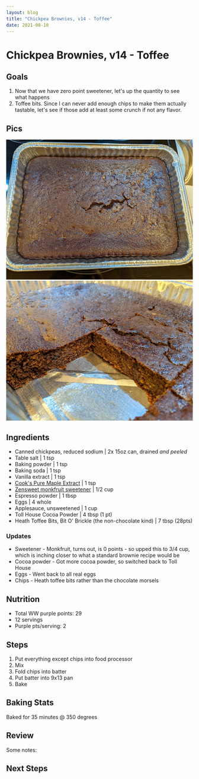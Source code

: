 ```yaml
---
layout: blog
title: "Chickpea Brownies, v14 - Toffee"
date: 2021-08-10
---
```


# Chickpea Brownies, v14 - Toffee
## Goals
1. Now that we have zero point sweetener, let's up the quantity to see what happens
2. Toffee bits. Since I can never add enough chips to make them actually tastable, let's see if those add at least some crunch if not any flavor.

## Pics
![top](/assets/recipes/chickpea-14-top.jpg)
![closeup](/assets/recipes/chickpea-14-close.jpg)

## Ingredients

- Canned chickpeas, reduced sodium | 2x 15oz can, drained _and peeled_
- Table salt | 1 tsp
- Baking powder | 1 tsp
- Baking soda | 1 tsp
- Vanilla extract | 1 tsp
- [Cook's Pure Maple Extract](https://amzn.to/2LiRs8L) | 1 tsp
- [Zensweet monkfruit sweetener](https://amzn.to/3f3s8j2) | 1/2 cup
- Espresso powder | 1 tbsp
- Eggs | 4 whole
- Applesauce, unsweetened | 1 cup
- Toll House Cocoa Powder | 4 tbsp (1 pt)
- Heath Toffee Bits, Bit O' Brickle (the non-chocolate kind) | 7 tbsp (28pts)

### Updates
- Sweetener - Monkfruit, turns out, is 0 points - so upped this to 3/4 cup, which is inching closer to what a standard brownie recipe would be
- Cocoa powder - Got more cocoa powder, so switched back to Toll House
- Eggs - Went back to all real eggs
- Chips - Heath toffee bits rather than the chocolate morsels

## Nutrition
- Total WW purple points: 29
- 12 servings
- Purple pts/serving: 2

## Steps
1. Put everything except chips into food processor
2. Mix
3. Fold chips into batter
4. Put batter into 9x13 pan
5. Bake

## Baking Stats
Baked for 35 minutes @ 350 degrees

## Review

Some notes:

## Next Steps
